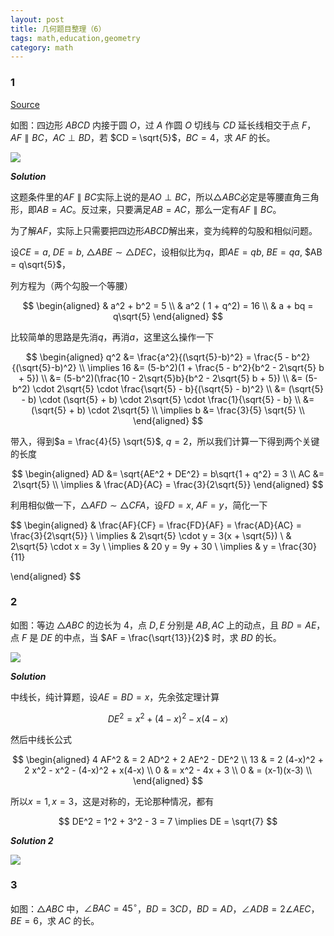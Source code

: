 ```yaml
---
layout: post 
title: 几何题目整理（6）
tags: math,education,geometry
category: math
---
```


### 1

[Source](https://www.bilibili.com/video/BV1L15EzvE1y/?spm_id_from=333.1387.upload.video_card.click&vd_source=2c3b1cf87d67c244536d57d4d5b68285)

如图：四边形 $ABCD$ 内接于圆 $O$，过 $A$ 作圆 $O$ 切线与 $CD$ 延长线相交于点 $F$，$AF \parallel BC$，$AC \perp BD$，若 $CD = \sqrt{5}$，$BC = 4$，求 $AF$ 的长。

![](https://crsando.github.io/images/2025-10-23/A-001.png)

***Solution***

这题条件里的$AF \parallel BC$实际上说的是$AO \perp BC$，所以$\triangle ABC$必定是等腰直角三角形，即$AB = AC$。反过来，只要满足$AB = AC$，那么一定有$AF \parallel BC$。

为了解$AF$，实际上只需要把四边形$ABCD$解出来，变为纯粹的勾股和相似问题。

设$CE = a$, $DE = b$, $\triangle ABE \sim \triangle DEC$，设相似比为$q$，即$AE = qb$, $BE = qa$, $AB = q\sqrt{5}$，

列方程为（两个勾股一个等腰）

$$
\begin{aligned}
    & a^2 + b^2 = 5 \\
    & a^2 ( 1 + q^2) = 16 \\
    & a + bq = q\sqrt{5}
\end{aligned}
$$

比较简单的思路是先消$q$，再消$a$，这里这么操作一下

$$
\begin{aligned}
    q^2 &= \frac{a^2}{(\sqrt{5}-b)^2} 
    = \frac{5 - b^2}{(\sqrt{5}-b)^2}  \\
    \implies 16 &= (5-b^2)(1 + \frac{5 - b^2}{b^2 - 2\sqrt{5} b + 5}) \\
    &= (5-b^2)(\frac{10 - 2\sqrt{5}b}{b^2 - 2\sqrt{5} b + 5}) \\
    &= (5-b^2) \cdot 2\sqrt{5} \cdot \frac{\sqrt{5} - b}{(\sqrt{5} - b)^2} \\
    &= (\sqrt{5} - b) \cdot (\sqrt{5} + b) \cdot 2\sqrt{5} \cdot \frac{1}{\sqrt{5} - b} \\
    &=  (\sqrt{5} + b) \cdot 2\sqrt{5} \\
    \implies b &= \frac{3}{5} \sqrt{5} \\
\end{aligned}
$$

带入，得到$a = \frac{4}{5} \sqrt{5}$, $q =2$，所以我们计算一下得到两个关键的长度

$$
\begin{aligned}
    AD &= \sqrt{AE^2 + DE^2} = b\sqrt{1 + q^2} = 3 \\
    AC &= 2\sqrt{5} \\
    \implies & \frac{AD}{AC} = \frac{3}{2\sqrt{5}}
\end{aligned}
$$

利用相似做一下，$\triangle AFD \sim \triangle CFA$，设$FD = x$, $AF = y$，简化一下

$$
\begin{aligned}
    & \frac{AF}{CF} = \frac{FD}{AF} = \frac{AD}{AC} = \frac{3}{2\sqrt{5}} \\
    \implies & 2\sqrt{5} \cdot y = 3(x + \sqrt{5}) \\
    & 2\sqrt{5} \cdot x = 3y \\
    \implies & 20 y = 9y + 30 \\
    \implies & y = \frac{30}{11}

\end{aligned}
$$

### 2

如图：等边 $\triangle ABC$ 的边长为 4，点 $D, E$ 分别是 $AB, AC$ 上的动点，且 $BD = AE$，点 $F$ 是 $DE$ 的中点，当 $AF = \frac{\sqrt{13}}{2}$ 时，求 $BD$ 的长。

![](https://crsando.github.io/images/2025-10-23/A-002.png)

***Solution***

中线长，纯计算题，设$AE = BD = x$，先余弦定理计算

$$
    DE^2 = x^2 + (4-x)^2 - x(4-x)
$$

然后中线长公式

$$
\begin{aligned}
    4 AF^2 & = 2 AD^2 + 2 AE^2 - DE^2  \\
    13 & = 2 (4-x)^2 + 2 x^2 - x^2 - (4-x)^2 + x(4-x)  \\
    0 & = x^2 - 4x + 3  \\
    0 & = (x-1)(x-3) \\
\end{aligned}
$$

所以$x= 1, x= 3$，这是对称的，无论那种情况，都有

$$
    DE^2 = 1^2 + 3^2 - 3 = 7 \implies DE = \sqrt{7}
$$

***Solution 2***

![](https://crsando.github.io/images/2025-10-23/A-002-Ans-2.png)

### 3

如图：$\triangle ABC$ 中，$\angle BAC = 45^\circ$，$BD = 3CD$，$BD = AD$，$\angle ADB = 2\angle AEC$，$BE = 6$，求 $AC$ 的长。

